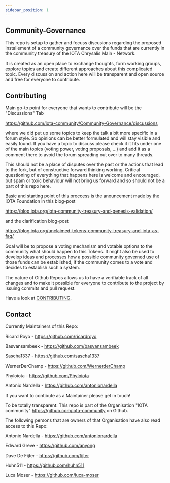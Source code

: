 ```yaml
---
sidebar_position: 1
---
```


<!-- COMMUNITY-GOVERNANCE -->
## Community-Governance
This repo is setup to gather and focuss discusions regarding the proposed installement of a community governance over the funds that are currently in the community treasury of the IOTA Chrysalis Main - Network.

It is created as an open place to exchange thoughts, form working groups, explore topics and create different approaches about this complicated topic. Every discussion and action here will be transparent and open source and free for everyone to contribute.

<!-- CONTRIBUTING -->
## Contributing

Main go-to point for everyone that wants to contribute will be the "Discussions" Tab 

https://github.com/iota-community/Community-Governance/discussions 

where we did put up some topics to keep the talk a bit more specific in a forum style. So opinions can be better formulated and will stay visible and easily found.
If you have a topic to discuss please check it it fits under one of the main topics (voting power, voting proposals, ...) and add it as a comment there to avoid the forum spreading out over to many threads.

This should not be a place of disputes over the past or the actions that lead to the fork, but of constructive forward thinking working. Critical questioning of everything that happens here is welcome and encouraged, but spam or toxic behaviour will not bring us forward and so should not be a part of this repo here.


Basic and starting point of this proccess is the anouncement made by the IOTA Foundation in this blog-post 

https://blog.iota.org/iota-community-treasury-and-genesis-validation/ 

and the clarification blog-post 

https://blog.iota.org/unclaimed-tokens-community-treasury-and-iota-as-faq/

Goal will be to propose a voting mechanism and votable options to the community what should happen to this Tokens.
It might also be used to develop ideas and processes how a possible community governed use of those funds can be established, if the community comes to a vote and decides to establish such a system.

The nature of Github Repos allows us to have a verifiable track of all changes and to make it possible for everyone to contribute to the project by issuing commits and pull request.

Have a look at [CONTRIBUTING](.github/CONTRIBUTING.md).

<!-- CONTACT -->
## Contact

Currently Maintainers of this Repo:

Ricard Royo - https://github.com/ricardroyo

Basvansambeek - https://github.com/basvansambeek

Sascha1337 - https://github.com/sascha1337

WernerDerChamp - https://github.com/WernerderChamp

Phyloiota - https://github.com/Phyloiota

Antonio Nardella - https://github.com/antonionardella

If you want to contibute as a Maintainer please get in touch!

To be totally transparent: This repo is part of the Organisation "IOTA community" https://github.com/iota-community on Github.

The following persons that are owners of that Organisation have also read access to this Repo:

Antonio Nardella - https://github.com/antonionardella

Edward Greve - https://github.com/anyong

Dave De Fijter - https://github.com/fijter

Huhn511 - https://github.com/huhn511

Luca Moser - https://github.com/luca-moser


